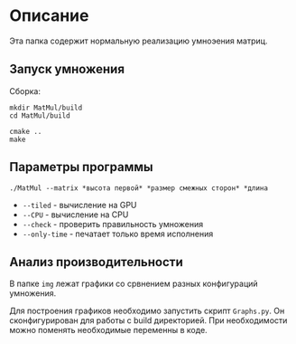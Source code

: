 # Описание 
Эта папка содержит нормальную реализацию умноэения матриц. 

## Запуск умножения
Сборка:
```
mkdir MatMul/build
cd MatMul/build

cmake ..
make
```

## Параметры программы
```
./MatMul --matrix *высота первой* *размер смежных сторон* *длина
```

- `--tiled` - вычисление на GPU
- `--CPU` - вычисление на CPU
- `--check` - проверить правильность умножения
- `--only-time` - печатает только время исполнения


## Анализ производительности
В папке `img` лежат графики со срвнением разных конфигураций умножения.

Для построения графиков необходимо запустить скрипт `Graphs.py`.
Он сконфигурирован для работы с build директорией.
При необходимости можно поменять необходимые переменны в коде.